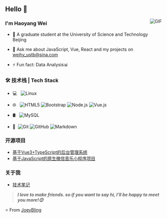 ## Hello 👋

<img align="right" alt="GIF" src="https://raw.githubusercontent.com/JoeyBling/JoeyBling/master/pic/pusheencode.gif" />

### I'm Haoyang Wei


- 🌱 A graduate student at the University of Science and Technology Beijing
- 💬 Ask me about JavaScript, Vue, React and my projects on [weihy_ustb@sina.com](weihy_ustb@sina.com)

- ⚡ Fun fact: Data Analysis📊

### 🛠 技术栈 | Tech Stack

- 💻 &#160; 
![Linux](https://img.shields.io/badge/-Linux-333333?style=flat&logo=Linux&logoColor=FCC624)

- 🌐 &#160; ![HTML5](https://img.shields.io/badge/-HTML5-333333?style=flat&logo=HTML5)
![Bootstrap](https://img.shields.io/badge/-Bootstrap-333333?style=flat&logo=bootstrap&logoColor=563D7C)
![Node.js](https://img.shields.io/badge/-Node.js-333333?style=flat&logo=node.js)
![Vue.js](https://img.shields.io/badge/-VueJS-333333?style=flat&logo=Vue.js)
- 🛢 &#160; ![MySQL](https://img.shields.io/badge/-MySQL-333333?style=flat&logo=mysql)

- 🔧 &#160;![Git](https://img.shields.io/badge/-Git-333333?style=flat&logo=git)
![GitHub](https://img.shields.io/badge/-GitHub-333333?style=flat&logo=github)
![Markdown](https://img.shields.io/badge/-Markdown-333333?style=flat&logo=markdown)

### 开源项目
- [基于Vue3+TypeScript的后台管理系统](https://github.com/weihyZzz/vue3cms)
- [基于JavaScript的原生微信音乐小程序项目](https://github.com/weihyZzz/weihyMusic)


### 关于我
- [技术笔记](https://juejin.cn/user/655771724415006)

> ***I love to make friends. so if you want to say hi, I'll be happy to meet you more!😊***

⭐️ From [JoeyBling](https://github.com/weihyZzz)
